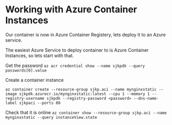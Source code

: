 # Working with Azure Container Instances
Our container is now in Azure Container Registery, lets deploy it to an Azure service. 

The easiest Azure Service to deploy container to is Azure Container Instances, so lets start with that. 

Get the password
`
az acr credential show --name sjkpdk --query passwords[0].value
`

Create a container instance 

`
az container create --resource-group sjkp.aci --name mynginxstatic --image sjkpdk.azurecr.io/mynginxstatic:latest --cpu 1 --memory 1 --registry-username sjkpdk --registry-password <password> --dns-name-label sjkpaci --ports 80
`

Check that it is online 
`
az container show --resource-group sjkp.aci --name mynginxstatic --query instanceView.state
`
